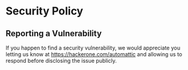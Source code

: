 # Security Policy

## Reporting a Vulnerability

If you happen to find a security vulnerability, we would appreciate you letting us know at https://hackerone.com/automattic and allowing us to respond before disclosing the issue publicly.
